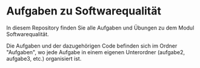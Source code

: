 # Aufgaben zu Softwarequalität

In diesem Repository finden Sie alle Aufgaben und Übungen zu dem Modul Softwarequalität.

Die Aufgaben und der dazugehörigen Code befinden sich im Ordner "Aufgaben", wo jede Aufgabe in einem eigenen Unterordner (aufgabe2, aufgabe3, etc.) organisiert ist.




